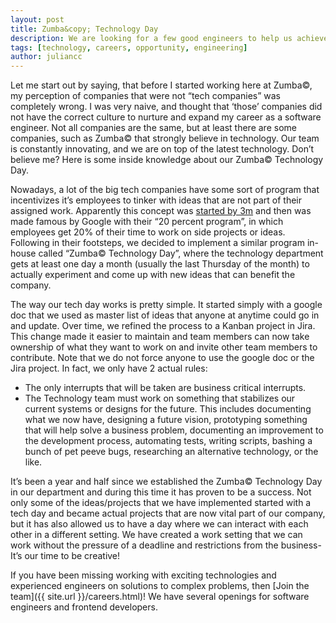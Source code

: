 ```yaml
---
layout: post
title: Zumba&copy; Technology Day
description: We are looking for a few good engineers to help us achieve our technical vision.
tags: [technology, careers, opportunity, engineering]
author: juliancc
---
```


Let me start out by saying, that before I started working here at Zumba&copy;, my perception of companies that were not “tech companies” was completely wrong. I was very naive, and thought that ‘those’ companies did not have the correct culture to nurture and expand my career as a software engineer. Not all companies are the same, but at least there are some companies, such as Zumba&copy; that strongly believe in technology. Our team is constantly innovating, and we are on top of the latest technology. Don’t believe me? Here is some inside knowledge about our Zumba&copy; Technology Day.

Nowadays, a lot of the big tech companies have some sort of program that incentivizes it’s employees to tinker with ideas that are not part of their assigned work. Apparently this concept was [started by 3m](http://www.fastcodesign.com/1663137/how-3m-gave-everyone-days-off-and-created-an-innovation-dynamo) and then was made famous by Google with their  “20 percent program”, in which employees get 20% of their time to work on side projects or ideas. Following in their footsteps, we decided to implement a similar program in-house called “Zumba&copy; Technology Day”, where the technology department gets at least one day a month (usually the last Thursday of the month) to actually experiment and come up with new ideas that can benefit the company.

The way our tech day works is pretty simple. It started simply with a google doc that we used as master list of ideas that anyone at anytime could go in and update. Over time, we refined the process to a Kanban project in Jira. This change made it easier to maintain and team members can now take ownership of what they want to work on and invite other team members to contribute. Note that we do not force anyone to use the google doc or the Jira project. In fact, we only have 2 actual rules:

* The only interrupts that will be taken are business critical interrupts.
* The Technology team must work on something that stabilizes our current systems or designs for the future. This includes documenting what we now have, designing a future vision, prototyping something that will help solve a business problem, documenting an improvement to the development process, automating tests, writing scripts, bashing a bunch of pet peeve bugs, researching an alternative technology,  or the like.

It’s been a year and half since we established the Zumba&copy; Technology Day in our department and during this time it has proven to be a success. Not only some of the ideas/projects that we have implemented started with a tech day and became actual projects that are now vital part of our company, but it has also allowed us to have a day where we can interact with each other in a different setting. We have created a work setting that we can work without the pressure of a deadline and restrictions from the business- It’s our time to be creative!

If you have been missing working with exciting technologies and experienced engineers on solutions to complex problems, then [Join the team]({{ site.url }}/careers.html)! We have several openings for software engineers and frontend developers.
